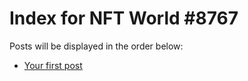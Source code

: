 # Index for NFT World #8767
Posts will be displayed in the order below:

- [Your first post](./001-first.md)

